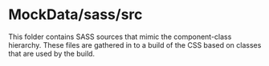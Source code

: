 # MockData/sass/src

This folder contains SASS sources that mimic the component-class hierarchy. These files
are gathered in to a build of the CSS based on classes that are used by the build.
